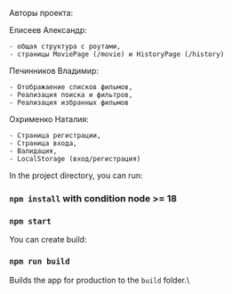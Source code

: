 
Авторы проекта:

Елисеев Александр:

    - общая структура с роутами, 
    - страницы MoviePage (/movie) и HistoryPage (/history)
    
Печинников Владимир:

    - Отображаение списков фильмов,
    - Реализация поиска и фильтров,
    - Реализация избранных фильмов
    
Охрименко Наталия:

    - Страница регистрации,
    - Страница входа, 
    - Валидация,
    - LocalStorage (вход/регистрация)

In the project directory, you can run:

### `npm install` with condition node >= 18
### `npm start`

You can create build:
### `npm run build`

Builds the app for production to the `build` folder.\

